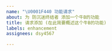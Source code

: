 ```yaml
---
name: "\U0001F440 功能请求"
about: 为 防沉迷终结者 添加一个牛B的功能
title: 请求添加 (在此简要概述这个牛B的功能)
labels: enhancement
assignees: dsy4567

---
```


<!-- 注释区域 开始
💡 请勿在注释区域说明问题
💡 若要换行, 请在后面跟两个空格, 然后另起一行
💡 点击 Preview 以预览问题
💡 点击 Submit new issue 以提交问题
注释区域 结束  ->

# 👍 这个牛B的功能会是怎样的
- 巴啦啦拉  
- 巴啦啦拉  
- 巴啦啦拉  

#  👀  作者该怎么弄
- 巴啦啦拉  
- 巴啦啦拉  
- 巴啦啦拉
